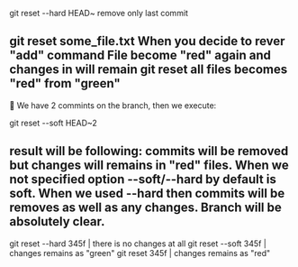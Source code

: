 git reset --hard HEAD~ 
remove only last commit

git reset some_file.txt
	When you decide to rever "add" command 
	File become "red" again and changes in will remain
git reset 
	all files becomes "red" from "green"
----------------------------------------------------
📌 We have 2 commints on the branch, then we execute:

git reset --soft HEAD~2

result will be following: commits will be removed but changes will remains
in "red" files. When we not specified option --soft/--hard by default is soft. 
When we used --hard then commits will be removes as well as any changes. Branch
will be absolutely clear.
----------------------------------------------------

git reset --hard 345f   | there is no changes at all
git reset --soft 345f   | changes remains as "green"
git reset 345f          | changes remains as "red"
